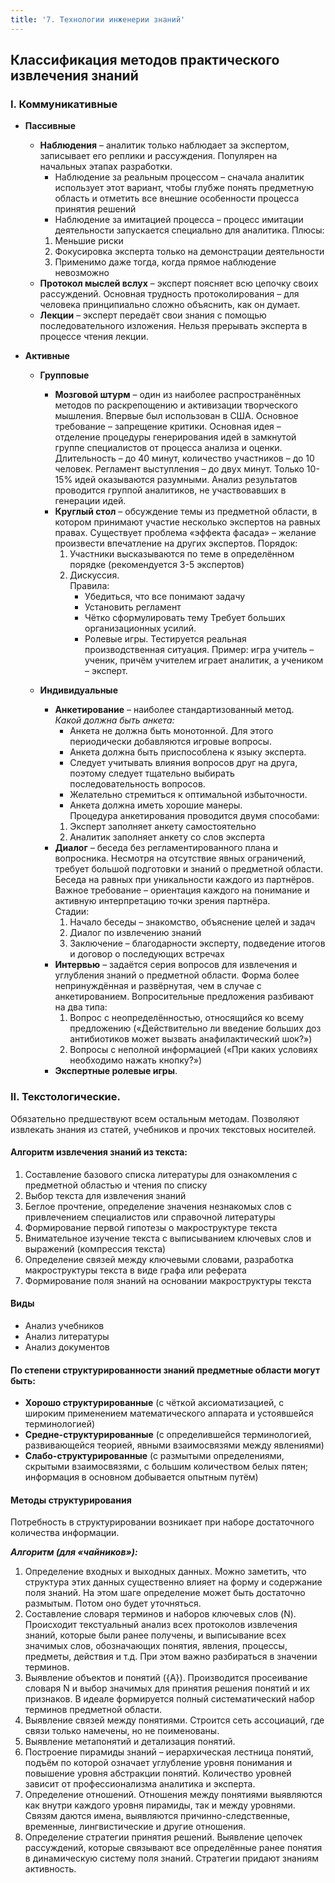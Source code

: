 ```yaml
---
title: '7. Технологии инженерии знаний'
---
```


## Классификация методов практического извлечения знаний
### I. Коммуникативные
-  **Пассивные**
    - **Наблюдения** – аналитик только наблюдает за экспертом, записывает его реплики и рассуждения. Популярен на начальных этапах разработки.
        - Наблюдение за реальным процессом – сначала аналитик использует этот вариант, чтобы глубже понять предметную область и отметить все внешние особенности процесса принятия решений
        - Наблюдение за имитацией процесса – процесс имитации деятельности запускается специально для аналитика. Плюсы: 
        1. Меньшие риски
        2. Фокусировка эксперта только на демонстрации деятельности
        3. Применимо даже тогда, когда прямое наблюдение невозможно
    - **Протокол мыслей вслух** – эксперт поясняет всю цепочку своих рассуждений. Основная трудность протоколирования – для человека принципиально сложно объяснить, как он думает.
    - **Лекции** – эксперт передаёт свои знания с помощью последовательного изложения. Нельзя прерывать эксперта в процессе чтения лекции.

- **Активные**
    - **Групповые**
        - **Мозговой штурм** – один из наиболее распространённых методов по раскрепощению и активизации творческого мышления. Впервые был использован в США. Основное требование – запрещение критики. Основная идея – отделение процедуры генерирования идей в замкнутой группе специалистов от процесса анализа и оценки. Длительность – до 40 минут, количество участников – до 10 человек. Регламент выступления – до двух минут. Только 10-15% идей оказываются разумными. Анализ результатов проводится группой аналитиков, не участвовавших в генерации идей.
        - **Круглый стол** – обсуждение темы из предметной области, в котором принимают участие несколько экспертов на равных правах. Существует проблема «эффекта фасада» – желание произвести впечатление на других экспертов. Порядок:
            1. Участники высказываются по теме в определённом порядке (рекомендуется 3-5 экспертов)
            2. Дискуссия.    
            Правила:    
                - Убедиться, что все понимают задачу
                - Установить регламент
                - Чётко сформулировать тему
                Требует больших организационных усилий.
                - Ролевые игры. Тестируется реальная производственная ситуация. Пример: игра учитель – ученик, причём учителем играет аналитик, а учеником – эксперт.

    - **Индивидуальные**
        - **Анкетирование** – наиболее стандартизованный метод.  
        _Какой должна быть анкета:_
            - Анкета не должна быть монотонной. Для этого периодически добавляются игровые вопросы.
            - Анкета должна быть приспособлена к языку эксперта.
            - Следует учитывать влияния вопросов друг на друга, поэтому следует тщательно выбирать последовательность вопросов.
            - Желательно стремиться к оптимальной избыточности.
            - Анкета должна иметь хорошие манеры.  
            Процедура анкетирования проводится двумя способами:
            1. Эксперт заполняет анкету самостоятельно
            2. Аналитик заполняет анкету со слов эксперта
        - **Диалог** – беседа без регламентированного плана и вопросника. Несмотря на отсутствие явных ограничений, требует большой подготовки и знаний о предметной области. Беседа на равных при уникальности каждого из партнёров. Важное требование – ориентация каждого на понимание и активную интерпретацию точки зрения партнёра.  
        Стадии:
            1. Начало беседы – знакомство, объяснение целей и задач
            2. Диалог по извлечению знаний
            3. Заключение – благодарности эксперту, подведение итогов и договор о последующих встречах
        - **Интервью** – задаётся серия вопросов для извлечения и углубления знаний о предметной области. Форма более непринуждённая и развёрнутая, чем в случае с анкетированием. Вопросительные предложения разбивают на два типа:
            1. Вопрос с неопределённостью, относящийся ко всему предложению («Действительно ли введение больших доз антибиотиков может вызвать анафилактический шок?»)
            2. Вопросы с неполной информацией («При каких условиях необходимо нажать кнопку?»)
        - **Экспертные ролевые игры**.

### II. Текстологические. 

Обязательно предшествуют всем остальным методам. Позволяют извлекать знания из статей, учебников и прочих текстовых носителей.

#### Алгоритм извлечения знаний из текста:

1. Составление базового списка литературы для ознакомления с предметной областью и чтения по списку
2. Выбор текста для извлечения знаний
3. Беглое прочтение, определение значения незнакомых слов с привлечением специалистов или справочной литературы
4. Формирование первой гипотезы о макроструктуре текста
5. Внимательное изучение текста с выписыванием ключевых слов и выражений (компрессия текста)
6. Определение связей между ключевыми словами, разработка макроструктуры текста в виде графа или реферата
7. Формирование поля знаний на основании макроструктуры текста

#### Виды
- Анализ учебников
- Анализ литературы
- Анализ документов

#### По степени структурированности знаний предметные области могут быть:

- **Хорошо структурированные** (с чёткой аксиоматизацией, с широким применением математического аппарата и устоявшейся терминологией)
- **Средне-структурированные** (с определившейся терминологией, развивающейся теорией, явными взаимосвязями между явлениями)
- **Слабо-структурированные** (с размытыми определениями, скрытыми взаимосвязями, с большим количеством белых пятен; информация в основном добывается опытным путём)

#### Методы структурирования

Потребность в структурировании возникает при наборе достаточного количества информации.

***Алгоритм (для «чайников»):***

1. Определение входных и выходных данных. Можно заметить, что структура этих данных существенно влияет на форму и содержание поля знаний. На этом шаге определение может быть достаточно размытым. Потом оно будет уточняться.
2. Составление словаря терминов и наборов ключевых слов (N). Происходит текстуальный анализ всех протоколов извлечения знаний, которые были ранее получены, и выписывание всех значимых слов, обозначающих понятия, явления, процессы, предметы, действия и т.д. При этом важно разбираться в значении терминов.
3. Выявление объектов и понятий ({A}). Производится просеивание словаря N и выбор значимых для принятия решения понятий и их признаков. В идеале формируется полный систематический набор терминов предметной области.
4. Выявление связей между понятиями. Строится сеть ассоциаций, где связи только намечены, но не поименованы.
5. Выявление метапонятий и детализация понятий.
6. Построение пирамиды знаний – иерархическая лестница понятий, подъём по которой означает углубление уровня понимания и повышение уровня абстракции понятий. Количество уровней зависит от профессионализма аналитика и эксперта.
7. Определение отношений. Отношения между понятиями выявляются как внутри каждого уровня пирамиды, так и между уровнями. Связям даются имена, выявляются причинно-следственные, временные, лингвистические и другие отношения.
8. Определение стратегии принятия решений. Выявление цепочек рассуждений, которые связывают все определённые ранее понятия в динамическую систему поля знаний. Стратегии придают знаниям активность.